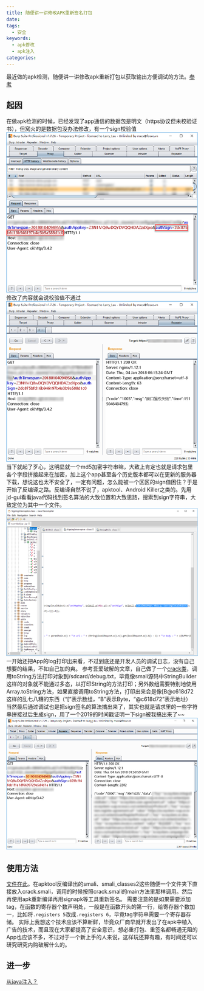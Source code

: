 ```yaml
---
title: 随便讲一讲修改APK重新签名打包
date:
tags:
  - 安全
keywords:
  - apk修改
  - apk注入
categories:
---
```

最近做的apk检测，随便讲一讲修改apk重新打包以获取输出方便调试的方法。[参考](https://www.52pojie.cn/thread-255754-1-1.html)
<!-- more -->
## 起因
在做apk检测的时候，已经发现了app通信的数据包是明文（https协议但未校验证书），但窝火的是数据包没办法修改，有一个sign校验值
![“数据包”](/img/modifyApk-1.png)
修改了内容就会说校验值不通过
![“数据包”](/img/modifyApk-2.png)
当下就起了歹心，这明显就一个md5加密字符串嘛，大致上肯定也就是请求包里各个字段拼接起来在加密，加上这个app甚至各个历史版本都可以在更新的服务器下载，想说这也太不安全了，一定有问题，怎么能被一个区区的sign值困住？于是开始了反编译之路。反编译自然不说了，apktool、Android Killer之类的。先用jd-gui看看java代码找到签名算法的大致位置和大致思路，搜索到sign字符串，大致定位为其中一个文件。
![“sign加密”](/img/modifyApk-4.png)
一开始还把App的log打印出来看，不过到底还是开发人员的调试日志，没有自己想要的结果，不如自己加的爽。
参考吾爱破解的文章，自己做了一个[crack类](https://gist.github.com/walio/ca674e4a7838fc9b3026134a81e01fb4)，调用toString方法打印对象到/sdcard/debug.txt，毕竟像smali源码中StringBuilder这样的对象就不能通过多态，以打印String的方法打印；另外数组需要特别地使用Array.toString方法，如果直接调用toString方法，打印出来会是像[B@c618d72这样的乱七八糟的东西（“[”表示数组，“B”表示Byte，“@c618d72”表示地址）
当然最后通过调试也是把sign签名的算法搞出来了，其实也就是请求里的一些字符串拼接过后生成sign，用了一个2019的时间戳证明一下sign被我搞出来了~~
![“自定义请求”](/img/modifyApk-5.png)
## 使用方法
[文件在此](https://gist.github.com/walio/ca674e4a7838fc9b3026134a81e01fb4)。在apktool反编译出的smali、smali_classes2这些随便一个文件夹下直接放入crack.smali，调用的时候按照crack.smali的main方法里那样调用。然后再使用apk重新编译再用signapk等工具重新签名。
需要注意的是如果需要添加tag，在函数的寄存器个数声明处，一般是在函数开头的第一行，给寄存器个数加一，比如将`.registers 5`改成`.registers 6`，毕竟tag字符串需要一个寄存器存储。
实际上我想这个技术应该不算新鲜，毕竟众厂商早就开发出了在apk中植入广告的技术，而且现在大家都提高了安全意识，想必重打包、重签名都畅通无阻的App也应该不多，不过对于一个新上手的人来说，这样玩还算有趣，有时间还可以研究研究内购破解什么的。
## 进一步
[从java注入？](https://www.52pojie.cn/thread-562423-1-1.html)

